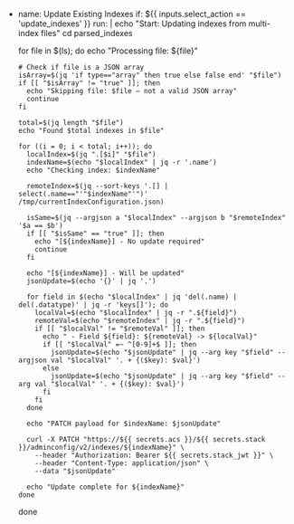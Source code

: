 - name: Update Existing Indexes
  if: ${{ inputs.select_action == 'update_indexes' }}
  run: |
    echo "Start: Updating indexes from multi-index files"
    cd parsed_indexes

    for file in $(ls); do
      echo "Processing file: ${file}"

      # Check if file is a JSON array
      isArray=$(jq 'if type=="array" then true else false end' "$file")
      if [[ "$isArray" != "true" ]]; then
        echo "Skipping file: $file — not a valid JSON array"
        continue
      fi

      total=$(jq length "$file")
      echo "Found $total indexes in $file"

      for ((i = 0; i < total; i++)); do
        localIndex=$(jq ".[$i]" "$file")
        indexName=$(echo "$localIndex" | jq -r '.name')
        echo "Checking index: $indexName"

        remoteIndex=$(jq --sort-keys '.[] | select(.name=="'"$indexName"'")' /tmp/currentIndexConfiguration.json)

        isSame=$(jq --argjson a "$localIndex" --argjson b "$remoteIndex" '$a == $b')
        if [[ "$isSame" == "true" ]]; then
          echo "[${indexName}] - No update required"
          continue
        fi

        echo "[${indexName}] - Will be updated"
        jsonUpdate=$(echo '{}' | jq '.')

        for field in $(echo "$localIndex" | jq 'del(.name) | del(.datatype)' | jq -r 'keys[]'); do
          localVal=$(echo "$localIndex" | jq -r ".${field}")
          remoteVal=$(echo "$remoteIndex" | jq -r ".${field}")
          if [[ "$localVal" != "$remoteVal" ]]; then
            echo " - Field ${field}: ${remoteVal} -> ${localVal}"
            if [[ "$localVal" =~ ^[0-9]+$ ]]; then
              jsonUpdate=$(echo "$jsonUpdate" | jq --arg key "$field" --argjson val "$localVal" '. + {($key): $val}')
            else
              jsonUpdate=$(echo "$jsonUpdate" | jq --arg key "$field" --arg val "$localVal" '. + {($key): $val}')
            fi
          fi
        done

        echo "PATCH payload for $indexName: $jsonUpdate"

        curl -X PATCH "https://${{ secrets.acs }}/${{ secrets.stack }}/adminconfig/v2/indexes/${indexName}" \
          --header "Authorization: Bearer ${{ secrets.stack_jwt }}" \
          --header "Content-Type: application/json" \
          --data "$jsonUpdate"

        echo "Update complete for ${indexName}"
      done
    done